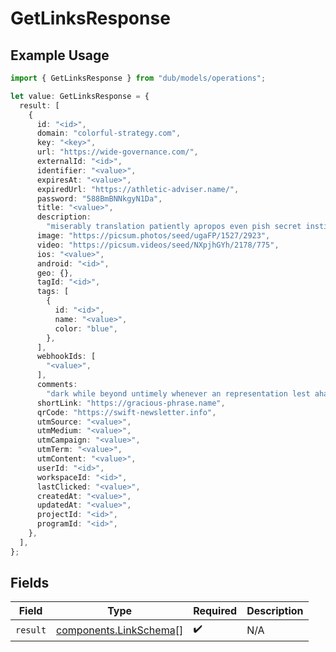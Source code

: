 # GetLinksResponse

## Example Usage

```typescript
import { GetLinksResponse } from "dub/models/operations";

let value: GetLinksResponse = {
  result: [
    {
      id: "<id>",
      domain: "colorful-strategy.com",
      key: "<key>",
      url: "https://wide-governance.com/",
      externalId: "<id>",
      identifier: "<value>",
      expiresAt: "<value>",
      expiredUrl: "https://athletic-adviser.name/",
      password: "588BmBNNkgyN1Da",
      title: "<value>",
      description:
        "miserably translation patiently apropos even pish secret institute honesty",
      image: "https://picsum.photos/seed/ugaFP/1527/2923",
      video: "https://picsum.videos/seed/NXpjhGYh/2178/775",
      ios: "<value>",
      android: "<id>",
      geo: {},
      tagId: "<id>",
      tags: [
        {
          id: "<id>",
          name: "<value>",
          color: "blue",
        },
      ],
      webhookIds: [
        "<value>",
      ],
      comments:
        "dark while beyond untimely whenever an representation lest aha analyse firm than given jealously",
      shortLink: "https://gracious-phrase.name",
      qrCode: "https://swift-newsletter.info",
      utmSource: "<value>",
      utmMedium: "<value>",
      utmCampaign: "<value>",
      utmTerm: "<value>",
      utmContent: "<value>",
      userId: "<id>",
      workspaceId: "<id>",
      lastClicked: "<value>",
      createdAt: "<value>",
      updatedAt: "<value>",
      projectId: "<id>",
      programId: "<id>",
    },
  ],
};
```

## Fields

| Field                                                            | Type                                                             | Required                                                         | Description                                                      |
| ---------------------------------------------------------------- | ---------------------------------------------------------------- | ---------------------------------------------------------------- | ---------------------------------------------------------------- |
| `result`                                                         | [components.LinkSchema](../../models/components/linkschema.md)[] | :heavy_check_mark:                                               | N/A                                                              |